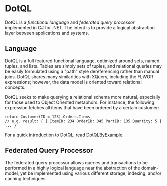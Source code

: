 DotQL
=====

DotQL is a *functional language* and *federated query processor* implemented in C# for .NET.  The intent is to provide a logical abstraction layer between applications and systems. 

Language
--------

DotQL is a full featured functional language, optimized around sets, named tuples, and lists.  Tables are simply sets of tuples, and relational queries may be easily formulated using a "path" style dereferencing rather than manual joins.  DotQL shares many similarities with XQuery, including the FLWOR expressions; however, the data model is oriented toward relational concepts.

DotQL seeks to make querying a relational schema more natural, especially for those used to Object Oriented metaphors.  For instance, the following expression fetches all items that have been ordered by a certain customer:

	return Customer(ID = 123).Orders.Items
	// e.g. result: { { ItemID: 234 OrderID: 345 PartID: 135 Quantity: 5 } ... }

For a quick introduction to DotQL, read [DotQLByExample](/Ancestry/DotQL/blob/master/Documents/DotQLByExample.dql).

Federated Query Processor
-------------------------

The federated query processor allows queries and transactions to be performed in a highly logical language near the abstraction of the domain-model, yet be implemented using various different storage, indexing, and/or caching techniques.